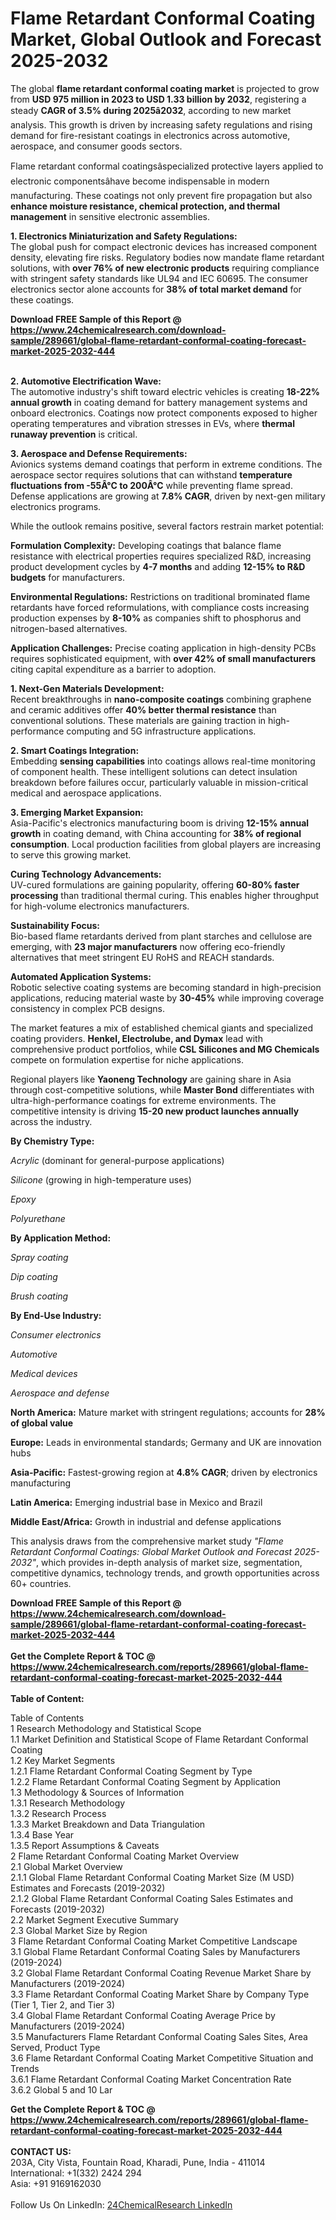 <h1>Flame Retardant Conformal Coating Market, Global Outlook and Forecast 2025-2032</h1><p>The global <strong>flame retardant conformal coating market</strong> is projected to grow from <strong>USD 975 million in 2023 to USD 1.33 billion by 2032</strong>, registering a steady <strong>CAGR of 3.5% during 2025â2032</strong>, according to new market analysis. This growth is driven by increasing safety regulations and rising demand for fire-resistant coatings in electronics across automotive, aerospace, and consumer goods sectors.</p><p>Flame retardant conformal coatingsâspecialized protective layers applied to electronic componentsâhave become indispensable in modern manufacturing. These coatings not only prevent fire propagation but also <strong>enhance moisture resistance, chemical protection, and thermal management</strong> in sensitive electronic assemblies.</p><p><strong>1. Electronics Miniaturization and Safety Regulations:</strong><br>
The global push for compact electronic devices has increased component density, elevating fire risks. Regulatory bodies now mandate flame retardant solutions, with <strong>over 76% of new electronic products</strong> requiring compliance with stringent safety standards like UL94 and IEC 60695. The consumer electronics sector alone accounts for <strong>38% of total market demand</strong> for these coatings.</p><div><b>Download FREE Sample of this Report @ 
            <a href="https://www.24chemicalresearch.com/download-sample/289661/global-flame-retardant-conformal-coating-forecast-market-2025-2032-444">
            https://www.24chemicalresearch.com/download-sample/289661/global-flame-retardant-conformal-coating-forecast-market-2025-2032-444</a></b></div><br><p><strong>2. Automotive Electrification Wave:</strong><br>
The automotive industry's shift toward electric vehicles is creating <strong>18-22% annual growth</strong> in coating demand for battery management systems and onboard electronics. Coatings now protect components exposed to higher operating temperatures and vibration stresses in EVs, where <strong>thermal runaway prevention</strong> is critical.</p><p><strong>3. Aerospace and Defense Requirements:</strong><br>
Avionics systems demand coatings that perform in extreme conditions. The aerospace sector requires solutions that can withstand <strong>temperature fluctuations from -55Â°C to 200Â°C</strong> while preventing flame spread. Defense applications are growing at <strong>7.8% CAGR</strong>, driven by next-gen military electronics programs.</p><p>While the outlook remains positive, several factors restrain market potential:</p><p><strong>Formulation Complexity:</strong> Developing coatings that balance flame resistance with electrical properties requires specialized R&amp;D, increasing product development cycles by <strong>4-7 months</strong> and adding <strong>12-15% to R&amp;D budgets</strong> for manufacturers.</p><p><strong>Environmental Regulations:</strong> Restrictions on traditional brominated flame retardants have forced reformulations, with compliance costs increasing production expenses by <strong>8-10%</strong> as companies shift to phosphorus and nitrogen-based alternatives.</p><p><strong>Application Challenges:</strong> Precise coating application in high-density PCBs requires sophisticated equipment, with <strong>over 42% of small manufacturers</strong> citing capital expenditure as a barrier to adoption.</p><p><strong>1. Next-Gen Materials Development:</strong><br>
Recent breakthroughs in <strong>nano-composite coatings</strong> combining graphene and ceramic additives offer <strong>40% better thermal resistance</strong> than conventional solutions. These materials are gaining traction in high-performance computing and 5G infrastructure applications.</p><p><strong>2. Smart Coatings Integration:</strong><br>
Embedding <strong>sensing capabilities</strong> into coatings allows real-time monitoring of component health. These intelligent solutions can detect insulation breakdown before failures occur, particularly valuable in mission-critical medical and aerospace applications.</p><p><strong>3. Emerging Market Expansion:</strong><br>
Asia-Pacific's electronics manufacturing boom is driving <strong>12-15% annual growth</strong> in coating demand, with China accounting for <strong>38% of regional consumption</strong>. Local production facilities from global players are increasing to serve this growing market.</p><p><strong>Curing Technology Advancements:</strong><br>
	UV-cured formulations are gaining popularity, offering <strong>60-80% faster processing</strong> than traditional thermal curing. This enables higher throughput for high-volume electronics manufacturers.</p><p><strong>Sustainability Focus:</strong><br>
	Bio-based flame retardants derived from plant starches and cellulose are emerging, with <strong>23 major manufacturers</strong> now offering eco-friendly alternatives that meet stringent EU RoHS and REACH standards.</p><p><strong>Automated Application Systems:</strong><br>
	Robotic selective coating systems are becoming standard in high-precision applications, reducing material waste by <strong>30-45%</strong> while improving coverage consistency in complex PCB designs.</p><p>The market features a mix of established chemical giants and specialized coating providers. <strong>Henkel, Electrolube, and Dymax</strong> lead with comprehensive product portfolios, while <strong>CSL Silicones and MG Chemicals</strong> compete on formulation expertise for niche applications.</p><p>Regional players like <strong>Yaoneng Technology</strong> are gaining share in Asia through cost-competitive solutions, while <strong>Master Bond</strong> differentiates with ultra-high-performance coatings for extreme environments. The competitive intensity is driving <strong>15-20 new product launches annually</strong> across the industry.</p><p><strong>By Chemistry Type:</strong></p><p><em>Acrylic</em> (dominant for general-purpose applications)</p><p><em>Silicone</em> (growing in high-temperature uses)</p><p><em>Epoxy</em></p><p><em>Polyurethane</em></p><p><strong>By Application Method:</strong></p><p><em>Spray coating</em></p><p><em>Dip coating</em></p><p><em>Brush coating</em></p><p><strong>By End-Use Industry:</strong></p><p><em>Consumer electronics</em></p><p><em>Automotive</em></p><p><em>Medical devices</em></p><p><em>Aerospace and defense</em></p><p><strong>North America:</strong> Mature market with stringent regulations; accounts for <strong>28% of global value</strong></p><p><strong>Europe:</strong> Leads in environmental standards; Germany and UK are innovation hubs</p><p><strong>Asia-Pacific:</strong> Fastest-growing region at <strong>4.8% CAGR</strong>; driven by electronics manufacturing</p><p><strong>Latin America:</strong> Emerging industrial base in Mexico and Brazil</p><p><strong>Middle East/Africa:</strong> Growth in industrial and defense applications</p><p>This analysis draws from the comprehensive market study <em>"Flame Retardant Conformal Coatings: Global Market Outlook and Forecast 2025-2032"</em>, which provides in-depth analysis of market size, segmentation, competitive dynamics, technology trends, and growth opportunities across 60+ countries.</p><div><b>Download FREE Sample of this Report @ 
            <a href="https://www.24chemicalresearch.com/download-sample/289661/global-flame-retardant-conformal-coating-forecast-market-2025-2032-444">
            https://www.24chemicalresearch.com/download-sample/289661/global-flame-retardant-conformal-coating-forecast-market-2025-2032-444</a></b></div><br><div><b>Get the Complete Report & TOC @ 
            <a href="https://www.24chemicalresearch.com/reports/289661/global-flame-retardant-conformal-coating-forecast-market-2025-2032-444">
            https://www.24chemicalresearch.com/reports/289661/global-flame-retardant-conformal-coating-forecast-market-2025-2032-444</a></b></div><br>
            <b>Table of Content:</b><p>Table of Contents<br />
1 Research Methodology and Statistical Scope<br />
1.1 Market Definition and Statistical Scope of Flame Retardant Conformal Coating<br />
1.2 Key Market Segments<br />
1.2.1 Flame Retardant Conformal Coating Segment by Type<br />
1.2.2 Flame Retardant Conformal Coating Segment by Application<br />
1.3 Methodology & Sources of Information<br />
1.3.1 Research Methodology<br />
1.3.2 Research Process<br />
1.3.3 Market Breakdown and Data Triangulation<br />
1.3.4 Base Year<br />
1.3.5 Report Assumptions & Caveats<br />
2 Flame Retardant Conformal Coating Market Overview<br />
2.1 Global Market Overview<br />
2.1.1 Global Flame Retardant Conformal Coating Market Size (M USD) Estimates and Forecasts (2019-2032)<br />
2.1.2 Global Flame Retardant Conformal Coating Sales Estimates and Forecasts (2019-2032)<br />
2.2 Market Segment Executive Summary<br />
2.3 Global Market Size by Region<br />
3 Flame Retardant Conformal Coating Market Competitive Landscape<br />
3.1 Global Flame Retardant Conformal Coating Sales by Manufacturers (2019-2024)<br />
3.2 Global Flame Retardant Conformal Coating Revenue Market Share by Manufacturers (2019-2024)<br />
3.3 Flame Retardant Conformal Coating Market Share by Company Type (Tier 1, Tier 2, and Tier 3)<br />
3.4 Global Flame Retardant Conformal Coating Average Price by Manufacturers (2019-2024)<br />
3.5 Manufacturers Flame Retardant Conformal Coating Sales Sites, Area Served, Product Type<br />
3.6 Flame Retardant Conformal Coating Market Competitive Situation and Trends<br />
3.6.1 Flame Retardant Conformal Coating Market Concentration Rate<br />
3.6.2 Global 5 and 10 Lar</p><div><b>Get the Complete Report & TOC @ 
            <a href="https://www.24chemicalresearch.com/reports/289661/global-flame-retardant-conformal-coating-forecast-market-2025-2032-444">
            https://www.24chemicalresearch.com/reports/289661/global-flame-retardant-conformal-coating-forecast-market-2025-2032-444</a></b></div><br><b>CONTACT US:</b><br>
            203A, City Vista, Fountain Road, Kharadi, Pune, India - 411014<br>
            International: +1(332) 2424 294<br>
            Asia: +91 9169162030 <br><br>
            Follow Us On LinkedIn: <a href="https://www.linkedin.com/company/24chemicalresearch/">24ChemicalResearch LinkedIn</a>